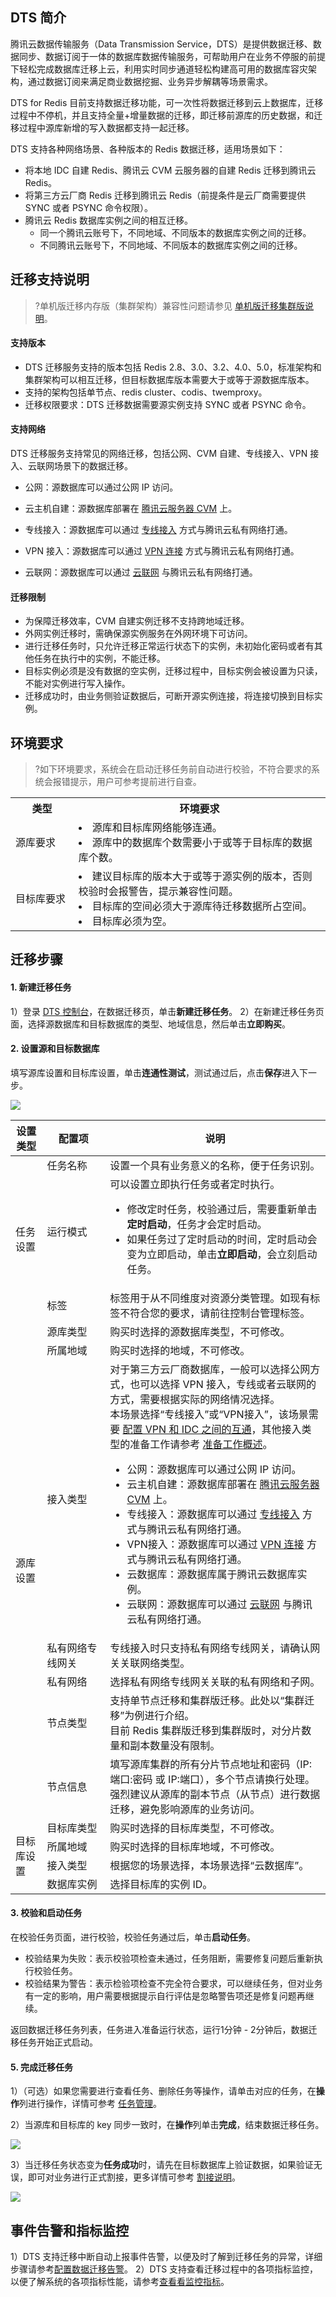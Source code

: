 ## DTS 简介
腾讯云数据传输服务（Data Transmission Service，DTS）是提供数据迁移、数据同步、数据订阅于一体的数据库数据传输服务，可帮助用户在业务不停服的前提下轻松完成数据库迁移上云，利用实时同步通道轻松构建高可用的数据库容灾架构，通过数据订阅来满足商业数据挖掘、业务异步解耦等场景需求。 

DTS for Redis 目前支持数据迁移功能，可一次性将数据迁移到云上数据库，迁移过程中不停机，并且支持全量+增量数据的迁移，即迁移前源库的历史数据，和迁移过程中源库新增的写入数据都支持一起迁移。 

DTS 支持各种网络场景、各种版本的 Redis 数据迁移，适用场景如下：

- 将本地 IDC 自建 Redis、腾讯云 CVM 云服务器的自建 Redis 迁移到腾讯云 Redis。
- 将第三方云厂商 Redis 迁移到腾讯云 Redis（前提条件是云厂商需要提供 SYNC 或者 PSYNC 命令权限）。
- 腾讯云 Redis 数据库实例之间的相互迁移。
   - 同一个腾讯云账号下，不同地域、不同版本的数据库实例之间的迁移。
   - 不同腾讯云账号下，不同地域、不同版本的数据库实例之间的迁移。

## 迁移支持说明
>?单机版迁移内存版（集群架构）兼容性问题请参见 [单机版迁移集群版说明](https://cloud.tencent.com/document/product/239/43697)。

#### 支持版本
- DTS 迁移服务支持的版本包括 Redis 2.8、3.0、3.2、4.0、5.0，标准架构和集群架构可以相互迁移，但目标数据库版本需要大于或等于源数据库版本。
- 支持的架构包括单节点、redis cluster、codis、twemproxy。
- 迁移权限要求：DTS 迁移数据需要源实例支持 SYNC 或者 PSYNC 命令。

#### 支持网络
DTS 迁移服务支持常见的网络迁移，包括公网、CVM 自建、专线接入、VPN 接入、云联网场景下的数据迁移。

- 公网：源数据库可以通过公网 IP 访问。

- 云主机自建：源数据库部署在 [腾讯云服务器 CVM](https://cloud.tencent.com/document/product/213) 上。

- 专线接入：源数据库可以通过 [专线接入](https://cloud.tencent.com/document/product/216) 方式与腾讯云私有网络打通。 

- VPN 接入：源数据库可以通过 [VPN 连接](https://cloud.tencent.com/document/product/554) 方式与腾讯云私有网络打通。 

- 云联网：源数据库可以通过 [云联网](https://cloud.tencent.com/document/product/877) 与腾讯云私有网络打通。

#### 迁移限制
- 为保障迁移效率，CVM 自建实例迁移不支持跨地域迁移。
- 外网实例迁移时，需确保源实例服务在外网环境下可访问。
- 进行迁移任务时，只允许迁移正常运行状态下的实例，未初始化密码或者有其他任务在执行中的实例，不能迁移。
- 目标实例必须是没有数据的空实例，迁移过程中，目标实例会被设置为只读，不能对实例进行写入操作。
- 迁移成功时，由业务侧验证数据后，可断开源实例连接，将连接切换到目标实例。

## 环境要求

> ?如下环境要求，系统会在启动迁移任务前自动进行校验，不符合要求的系统会报错提示，用户可参考提前进行自查。

<table>
<tr><th width="20%">类型</th><th width="80%">环境要求</th></tr>
<tr>
<td>源库要求</td>
<td>
<li>源库和目标库网络能够连通。</li><li>源库中的数据库个数需要小于或等于目标库的数据库个数。</li>
</td></tr>
<tr> 
<td>目标库要求</td>
<td>
<li>建议目标库的版本大于或等于源实例的版本，否则校验时会报警告，提示兼容性问题。</li>
<li>目标库的空间必须大于源库待迁移数据所占空间。</li>
<li>目标库必须为空。</li>
</td></tr>
</table>

## 迁移步骤

#### 1. 新建迁移任务
1）登录 [DTS 控制台](https://console.cloud.tencent.com/dts )，在数据迁移页，单击**新建迁移任务**。
2）在新建迁移任务页面，选择源数据库和目标数据库的类型、地域信息，然后单击**立即购买**。

#### 2. 设置源和目标数据库

填写源库设置和目标库设置，单击**连通性测试**，测试通过后，点击**保存**进入下一步。

![](https://qcloudimg.tencent-cloud.cn/raw/96df8c4fb4ab868be8f6f6bde8145701.png)

<table>
<thead><tr><th width="10%">设置类型</th><th width="20%">配置项</th><th width="70%">说明</th></tr></thead>
<tbody>
<tr>
<td rowspan=3>任务设置</td>
<td>任务名称</td>
<td>设置一个具有业务意义的名称，便于任务识别。</td></tr>
<tr>
<td>运行模式</td>
<td>可以设置立即执行任务或者定时执行。<ul><li>修改定时任务，校验通过后，需要重新单击<b>定时启动</b>，任务才会定时启动。</li><li>如果任务过了定时启动的时间，定时启动会变为立即启动，单击<b>立即启动</b>，会立刻启动任务。
</li></ul></td></tr>
<tr>
<td>标签</td>
<td>标签用于从不同维度对资源分类管理。如现有标签不符合您的要求，请前往控制台管理标签。</td></tr>
<tr>
<td rowspan=7>源库设置</td>
<td>源库类型</td><td>购买时选择的源数据库类型，不可修改。</td></tr>
<tr>
<td>所属地域</td><td>购买时选择的地域，不可修改。</td></tr>
<tr>
<td>接入类型</td><td>对于第三方云厂商数据库，一般可以选择公网方式，也可以选择 VPN 接入，专线或者云联网的方式，需要根据实际的网络情况选择。<br>本场景选择“专线接入”或“VPN接入”，该场景需要 <a href="https://cloud.tencent.com/document/product/571/60604">配置 VPN 和 IDC 之间的互通</a>，其他接入类型的准备工作请参考 <a href="https://cloud.tencent.com/document/product/571/59968">准备工作概述</a>。
<ul><li>公网：源数据库可以通过公网 IP 访问。</li>
<li>云主机自建：源数据库部署在 <a href="https://cloud.tencent.com/document/product/213">腾讯云服务器 CVM</a> 上。</li>
<li>专线接入：源数据库可以通过 <a href="https://cloud.tencent.com/document/product/216">专线接入</a> 方式与腾讯云私有网络打通。</li>
<li>VPN接入：源数据库可以通过 <a href="https://cloud.tencent.com/document/product/554">VPN 连接</a> 方式与腾讯云私有网络打通。</li>
<li>云数据库：源数据库属于腾讯云数据库实例。</li>
<li>云联网：源数据库可以通过 <a href="https://cloud.tencent.com/document/product/877">云联网</a> 与腾讯云私有网络打通。</li></ul></td></tr>
<tr>
<td>私有网络专线网关</td><td>专线接入时只支持私有网络专线网关，请确认网关关联网络类型。</td></tr>
<tr>
<td>私有网络</td><td>选择私有网络专线网关关联的私有网络和子网。</td></tr>
<tr>
<td>节点类型</td><td>支持单节点迁移和集群版迁移。此处以“集群迁移”为例进行介绍。<br>目前 Redis 集群版迁移到集群版时，对分片数量和副本数量没有限制。</td></tr>
<tr>
<td>节点信息</td><td>填写源库集群的所有分片节点地址和密码（IP:端口:密码 或 IP:端口），多个节点请换行处理。<br>强烈建议从源库的副本节点（从节点）进行数据迁移，避免影响源库的业务访问。</td></tr>
<tr>
<td rowspan=6>目标库设置</td>
<td>目标库类型</td><td>购买时选择的目标库类型，不可修改。</td></tr>
<tr>
<td>所属地域</td><td>购买时选择的目标库地域，不可修改。</td></tr>
<tr>
<td>接入类型</td><td>根据您的场景选择，本场景选择“云数据库”。</td></tr>
<tr>
<td>数据库实例</td><td>选择目标库的实例 ID。</td></tr>
</tbody></table>

#### 3. 校验和启动任务

在校验任务页面，进行校验，校验任务通过后，单击**启动任务**。

- 校验结果为失败：表示校验项检查未通过，任务阻断，需要修复问题后重新执行校验任务。  
- 校验结果为警告：表示检验项检查不完全符合要求，可以继续任务，但对业务有一定的影响，用户需要根据提示自行评估是忽略警告项还是修复问题再继续。

返回数据迁移任务列表，任务进入准备运行状态，运行1分钟 - 2分钟后，数据迁移任务开始正式启动。

#### 5. 完成迁移任务 

1）（可选）如果您需要进行查看任务、删除任务等操作，请单击对应的任务，在**操作**列进行操作，详情可参考 [任务管理](https://cloud.tencent.com/document/product/571/58674)。

2）当源库和目标库的 key 同步一致时，在**操作**列单击**完成**，结束数据迁移任务。

![](https://qcloudimg.tencent-cloud.cn/raw/b553ad8c8b40da22906ce72286e5f7d6.png)

3）当迁移任务状态变为**任务成功**时，请先在目标数据库上验证数据，如果验证无误，即可对业务进行正式割接，更多详情可参考 [割接说明](https://cloud.tencent.com/document/product/571/58660)。

![](https://qcloudimg.tencent-cloud.cn/raw/327f36c3bafef9fb8010221839228928.png)

## 事件告警和指标监控

1）DTS 支持迁移中断自动上报事件告警，以便及时了解到迁移任务的异常，详细步骤请参考[配置数据迁移告警](https://cloud.tencent.com/document/product/571/59192)。
2）DTS 支持查看迁移过程中的各项指标监控， 以便了解系统的各项指标性能，请参考[查看看监控指标](https://cloud.tencent.com/document/product/571/59202)。